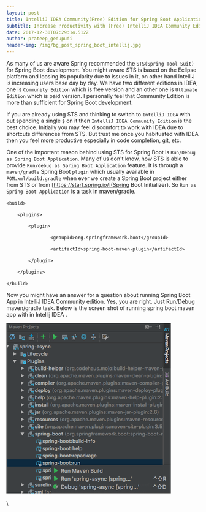 ```yaml
---
layout: post
title: IntelliJ IDEA Community(Free) Edition for Spring Boot Applications in 2018
subtitle: Increase Productivity with (Free) IntelliJ IDEA Community Edition Spring Boot
date: 2017-12-30T07:29:14.512Z
author: prateep_gedupudi
header-img: /img/bg_post_spring_boot_intellij.jpg
---
```

As many of us are aware Spring recommended the `STS(Spring Tool Suit)` for Spring Boot development. You might aware STS is based on the Eclipse platform and loosing its popularity due to issues in it, on other hand IntelliJ is increasing users base day by day. We have two different editions in IDEA, one is `Community Edition` which is free version and an other one is `Ultimate Edition` which is paid version. I personally feel that Community Edition is more than sufficient for Spring Boot development.    

If you are already using STS and thinking to switch to `IntelliJ IDEA` with out spending a single `$` on it then `IntelliJ IDEA Community Edition` is the best choice. Initially you may feel discomfort to work with IDEA due to shortcuts differences from STS. But trust me once you habituated with IDEA then you feel more productive especially in code completion, git, etc. 

One of the important reason behind using STS for Spring Boot is `Run/Debug as Spring Boot Application`. Many of us don't know, how STS is able to provide `Run/debug as Spring Boot Application` feature. It is through a `maven/gradle` Spring Boot `plugin` which usually available in `POM.xml/build.gradle` when ever we create a Spring Boot project either from STS or from \[https://start.spring.io/](Spring Boot Initializer). So `Run as Spring Boot Application` is a task in maven/gradle.  

```
<build>
```

```
	<plugins>
```

```
		<plugin>
```

```
				<groupId>org.springframework.boot</groupId>
```

```
				<artifactId>spring-boot-maven-plugin</artifactId>
```

```
		</plugin>
```

```
	</plugins>
```

```
</build>
```

Now you might have an answer for a question about running Spring Boot App in IntelliJ IDEA Community edition. Yes, you are right. Just Run/Debug maven/gradle task. Below is the screen shot of running spring boot maven app with in Intellij IDEA . 

![null](/img/maven_spring_boot_runas.png)

\
